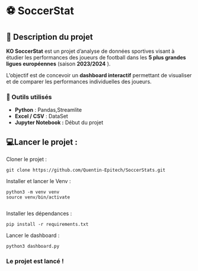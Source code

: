 # ⚽ SoccerStat

## 📘 Description du projet

**KO SoccerStat** est un projet d’analyse de données sportives visant à étudier les performances des joueurs de football dans les **5 plus grandes ligues européennes** (saison  **2023/2024** ).

L’objectif est de concevoir un **dashboard interactif** permettant de visualiser et de comparer les performances individuelles des joueurs.

### 🧰 Outils utilisés

* **Python** : Pandas,Streamlite
* **Excel / CSV** : DataSet
* **Jupyter Notebook :** Début du projet 


## 💻Lancer le projet :

Cloner le projet : 

```
git clone https://github.com/Quentin-Epitech/SoccerStats.git

```

Installer et lancer le Venv :

```
python3 -m venv venv
source venv/bin/activate


```

Installer les dépendances :

```
pip install -r requirements.txt
```

Lancer le dashboard : 

```
python3 dashboard.py
```

### Le projet est lancé !
